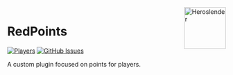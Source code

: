<img src="https://avatars2.githubusercontent.com/u/63077065?s=400&u=738f37e1c06c85fa9dafe798c2f23123fea0ed89&v=4" alt="Heroslender" title="Heroslender" align="right" height="96" width="96"/>

# RedPoints

[![Players](https://img.shields.io/bstats/servers/7513)]()
[![GitHub Issues](https://img.shields.io/bitbucket/issues-raw/Red-Plugins/RedPoints)]()

A custom plugin focused on points for players.
